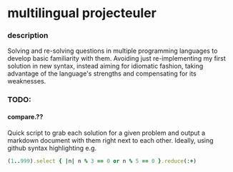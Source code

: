 # multilingual projecteuler

### description

Solving and re-solving questions in multiple programming languages to develop basic familiarity with them. Avoiding just re-implementing my first solution in new syntax, instead aiming for idiomatic fashion, taking advantage of the language's strengths and compensating for its weaknesses.

### TODO:

#### compare.??

Quick script to grab each solution for a given problem and output a markdown document with them right next to each other. Ideally, using github syntax highlighting e.g.
```ruby
(1..999).select { |n| n % 3 == 0 or n % 5 == 0 }.reduce(:+)
```

